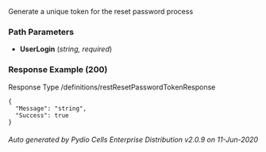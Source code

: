 






 
Generate a unique token for the reset password process  


### Path Parameters

 - **UserLogin** (_string, required_) 




### Response Example (200)
Response Type /definitions/restResetPasswordTokenResponse

```
{
  "Message": "string",
  "Success": true
}
```




###### Auto generated by Pydio Cells Enterprise Distribution v2.0.9 on 11-Jun-2020
